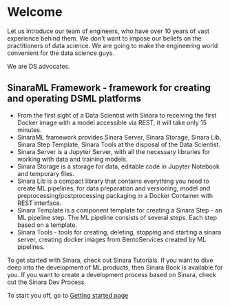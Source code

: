 # Welcome
Let us introduce our team of engineers, who have over 10 years of vast experience behind them. We don't want to impose our beliefs on the practitioners of data science. We are going to make the engineering world convenient for the data science guys.

We are DS advocates.

## SinaraML Framework - framework for creating and operating DSML platforms
- From the first sight of a Data Scientist with Sinara to receiving the first Docker image with a model accessible via REST, it will take only 15 minutes.
- SinaraML framework provides Sinara Server, Sinara Storage, Sinara Lib, Sinara Step Template, Sinara Tools at the disposal of the Data Scientist.
- Sinara Server is a Jupyter Server, with all the necessary libraries for working with data and training models.
- Sinara Storage is a storage for data, editable code in Jupyter Notebook and temporary files.
- Sinara Lib is a compact library that contains everything you need to create ML pipelines, for data preparation and versioning, model and preprocessing/postprocessing packaging  in a Docker Container with REST interface.
- Sinara Template is a component template for creating a Sinara Step - an ML pipeline step. The ML pipeline consists of several steps. Each step based on a template.
- Sinara Tools - tools for creating, deleting, stopping and starting a sinara server, creating docker images from BentoServices created by ML pipelines.

To get started with Sinara, check out Sinara Tutorials. If you want to dive deep into the development of ML products, then Sinara Book is available for you. If you want to create a development process based on Sinara, check out the Sinara Dev Process.

To start you off, go to [Getting started page](https://github.com/4-DS/sinara-tutorials/wiki/Getting-started-with-SinaraML)
